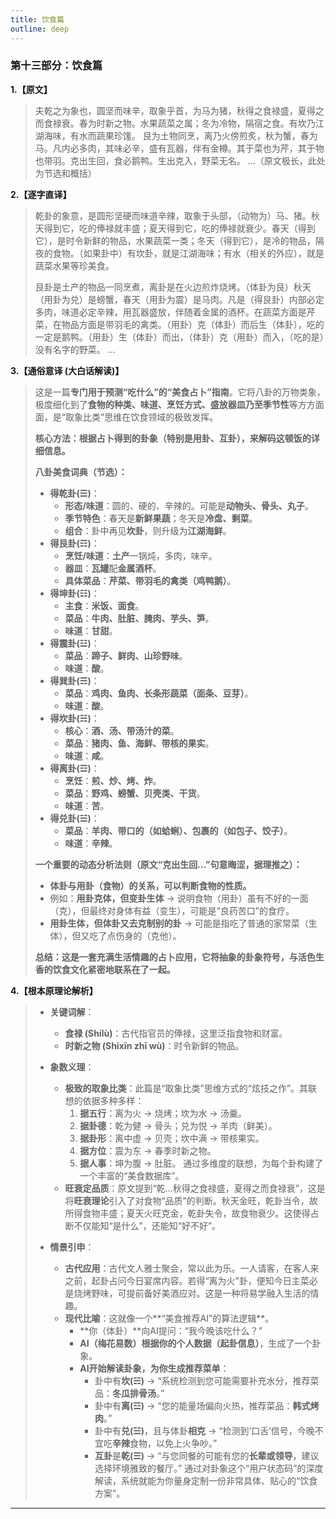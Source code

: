 ```yaml
---
title: 饮食篇
outline: deep
---
```

  
### **第十三部分：饮食篇**

**1.【原文】**
> 夫乾之为象也，圆坚而味辛，取象乎首，为马为猪，秋得之食禄盛，夏得之而食禄衰。春为时新之物。水果蔬菜之属；冬为冷物，隔宿之食。有坎乃江湖海味，有水而蔬果珍馐。
> 艮为土物同烹，离乃火傍煎炙，秋为蟹，春为马。凡内必多肉，其味必辛，盛有瓦器，伴有金樽。其于菜也为芹，其于物也带羽。克出生回，食必鹅鸭。生出克入，野菜无名。
> ...（原文极长，此处为节选和概括）

**2.【逐字直译】**
> 乾卦的象意，是圆形坚硬而味道辛辣，取象于头部，（动物为）马、猪。秋天得到它，吃的俸禄就丰盛；夏天得到它，吃的俸禄就衰少。春天（得到它），是时令新鲜的物品，水果蔬菜一类；冬天（得到它），是冷的物品，隔夜的食物。（如果卦中）有坎卦，就是江湖海味；有水（相关的外应），就是蔬菜水果等珍美食。
> 
> 艮卦是土产的物品一同烹煮，离卦是在火边煎炸烧烤。（体卦为艮）秋天（用卦为兑）是螃蟹，春天（用卦为震）是马肉。凡是（得艮卦）内部必定多肉，味道必定辛辣，用瓦器盛放，伴随着金属的酒杯。在蔬菜方面是芹菜，在物品方面是带羽毛的禽类。（用卦）克（体卦）而后生（体卦），吃的一定是鹅鸭。（用卦）生（体卦）而出，（体卦）克（用卦）而入，（吃的是）没有名字的野菜。
> ...

**3.【通俗意译 (大白话解读)】**
> 这是一篇**专门用于预测“吃什么”的“美食占卜”指南**。它将八卦的万物类象，极度细化到了**食物的种类、味道、烹饪方式、盛放器皿乃至季节性**等方方面面，是“取象比类”思维在饮食领域的极致发挥。
> 
> **核心方法：根据占卜得到的卦象（特别是用卦、互卦），来解码这顿饭的详细信息。**
> 
> **八卦美食词典（节选）：**
> 
> *   **得乾卦(☰)**：
>     *   **形态/味道**：圆的、硬的、辛辣的。可能是**动物头、骨头、丸子**。
>     *   **季节特色**：春天是**新鲜果蔬**；冬天是**冷盘、剩菜**。
>     *   **组合**：卦中再见**坎卦**，则升级为**江湖海鲜**。
> *   **得艮卦(☶)**：
>     *   **烹饪/味道**：**土产**一锅炖，多肉，味辛。
>     *   **器皿**：**瓦罐**配**金属酒杯**。
>     *   **具体菜品**：**芹菜、带羽毛的禽类（鸡鸭鹅）**。
> *   **得坤卦(☷)**：
>     *   **主食**：**米饭、面食**。
>     *   **菜品**：**牛肉、肚脏、腌肉、芋头、笋**。
>     *   **味道**：**甘甜**。
> *   **得震卦(☳)**：
>     *   **菜品**：**蹄子、鲜肉、山珍野味**。
>     *   **味道**：**酸**。
> *   **得巽卦(☴)**：
>     *   **菜品**：**鸡肉、鱼肉、长条形蔬菜（面条、豆芽）**。
>     *   **味道**：**酸**。
> *   **得坎卦(☵)**：
>     *   **核心**：**酒、汤、带汤汁的菜**。
>     *   **菜品**：**猪肉、鱼、海鲜、带核的果实**。
>     *   **味道**：**咸**。
> *   **得离卦(☲)**：
>     *   **烹饪**：**煎、炒、烤、炸**。
>     *   **菜品**：**野鸡、螃蟹、贝壳类、干货**。
>     *   **味道**：**苦**。
> *   **得兑卦(☱)**：
>     *   **菜品**：**羊肉、带口的（如蛤蜊）、包裹的（如包子、饺子）**。
>     *   **味道**：**辛辣**。
> 
> **一个重要的动态分析法则（原文“克出生回...”句意晦涩，据理推之）：**
> 
> *   **体卦与用卦（食物）的关系，可以判断食物的性质。**
> *   例如：**用卦克体，但变卦生体** -> 说明食物（用卦）虽有不好的一面（克），但最终对身体有益（变生），可能是“良药苦口”的食疗。
> *   **用卦生体，但体卦又去克制别的卦** -> 可能是指吃了普通的家常菜（生体），但又吃了点伤身的（克他）。
> 
> **总结：这是一套充满生活情趣的占卜应用，它将抽象的卦象符号，与活色生香的饮食文化紧密地联系在了一起。**

**4.【根本原理论解析】**
> *   **关键词解**：
>     *   **食禄 (Shílù)**：古代指官员的俸禄，这里泛指食物和财富。
>     *   **时新之物 (Shíxīn zhī wù)**：时令新鲜的物品。
> 
> *   **象数义理**：
>     *   **极致的取象比类**：此篇是“取象比类”思维方式的“炫技之作”。其联想的依据多种多样：
>         1.  **据五行**：离为火 -> 烧烤；坎为水 -> 汤羹。
>         2.  **据卦德**：乾为健 -> 骨头；兑为悦 -> 羊肉（鲜美）。
>         3.  **据卦形**：离中虚 -> 贝壳；坎中满 -> 带核果实。
>         4.  **据方位**：震为东 -> 春季时新之物。
>         5.  **据人事**：坤为腹 -> 肚脏。
>         通过多维度的联想，为每个卦构建了一个丰富的“美食数据库”。
>     *   **旺衰定品质**：原文提到“乾...秋得之食禄盛，夏得之而食禄衰”，这是将**旺衰理论**引入了对食物“品质”的判断。秋天金旺，乾卦当令，故所得食物丰盛；夏天火旺克金，乾卦失令，故食物衰少。这使得占断不仅能知“是什么”，还能知“好不好”。
> 
> *   **情景引申**：
>     *   **古代应用**：古代文人雅士聚会，常以此为乐。一人请客，在客人来之前，起卦占问今日宴席内容。若得“离为火”卦，便知今日主菜必是烧烤野味，可提前备好美酒应对。这是一种将易学融入生活的情趣。
>     *   **现代比喻**：这就像一个**“美食推荐AI”的算法逻辑**。
>         *   **你（体卦）**向AI提问：“我今晚该吃什么？”
>         *   **AI（梅花易数）**根据你的**个人数据（起卦信息）**，生成了一个卦象。
>         *   **AI开始解读卦象，为你生成推荐菜单**：
>             *   卦中有**坎(☵)** -> “系统检测到您可能需要补充水分，推荐菜品：**冬瓜排骨汤**。”
>             *   卦中有**离(☲)** -> “您的能量场偏向火热，推荐菜品：**韩式烤肉**。”
>             *   卦中有**兑(☱)**，且与体卦**相克** -> “检测到‘口舌’信号，今晚不宜吃**辛辣**食物，以免上火争吵。”
>             *   **互卦**是**乾(☰)** -> “与您同餐的可能有您的**长辈或领导**，建议选择环境雅致的餐厅。”
>             通过对卦象这个“用户状态码”的深度解读，系统就能为你量身定制一份非常具体、贴心的“饮食方案”。
---
